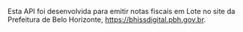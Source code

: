 Esta API foi desenvolvida para emitir notas fiscais em Lote no site da Prefeitura de Belo Horizonte, https://bhissdigital.pbh.gov.br.

